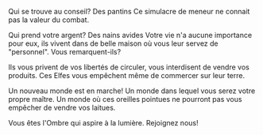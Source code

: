Qui se trouve au conseil? Des pantins
Ce simulacre de meneur ne connait pas la valeur du combat.

Qui prend votre argent? Des nains avides
Votre vie n'a aucune importance pour eux, ils vivent dans de belle maison où
vous leur servez de "personnel". Vous remarquent-ils?

Ils vous privent de vos libertés de circuler, vous interdisent de vendre vos
produits.
Ces Elfes vous empêchent même de commercer sur leur terre.

Un nouveau monde est en marche! Un monde dans lequel vous serez votre propre
maître. Un monde où ces oreilles pointues ne pourront pas vous empêcher de vendre
vos laitues.

Vous êtes l'Ombre qui aspire à la lumière. Rejoignez nous!
